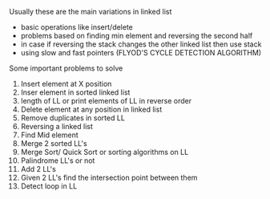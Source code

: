 Usually these are the main variations in linked list
 - basic operations like insert/delete
 - problems based on finding min element and reversing the second half
 - in case if reversing the stack changes the other linked list then use stack
 - using slow and fast pointers (FLYOD'S CYCLE DETECTION ALGORITHM)

 Some important problems to solve
 1. Insert element at X position
 2. Inser element in sorted linked list
 3. length of LL or print elements of LL in reverse order
 4. Delete element at any position in linked list
 5. Remove duplicates in sorted LL
 6. Reversing a linked list
 7. Find Mid element
 8. Merge 2 sorted LL's
 9. Merge Sort/ Quick Sort or sorting algorithms on LL
 10. Palindrome LL's or not
 11. Add 2 LL's
 12. Given 2 LL's find the intersection point between them
 13. Detect loop in LL
